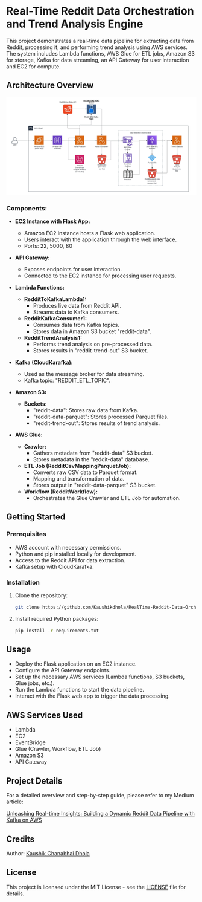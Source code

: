 # Real-Time Reddit Data Orchestration and Trend Analysis Engine

This project demonstrates a real-time data pipeline for extracting data from Reddit, processing it, and performing trend analysis using AWS services. The system includes Lambda functions, AWS Glue for ETL jobs, Amazon S3 for storage, Kafka for data streaming, an API Gateway for user interaction and EC2 for compute.

## Architecture Overview

![AWS Architecture Diagram](architecture/DATA_PIPELINE_AWS_ARCHITECTURE.jpeg)

### Components:

- **EC2 Instance with Flask App:**
  - Amazon EC2 instance hosts a Flask web application.
  - Users interact with the application through the web interface.
  - Ports: 22, 5000, 80
  
- **API Gateway:**
  - Exposes endpoints for user interaction.
  - Connected to the EC2 instance for processing user requests.

- **Lambda Functions:**
  - **RedditToKafkaLambda1:**
    - Produces live data from Reddit API.
    - Streams data to Kafka consumers.
  - **RedditKafkaConsumer1:**
    - Consumes data from Kafka topics.
    - Stores data in Amazon S3 bucket "reddit-data".
  - **RedditTrendAnalysis1:**
    - Performs trend analysis on pre-processed data.
    - Stores results in "reddit-trend-out" S3 bucket.

- **Kafka (CloudKarafka):**
  - Used as the message broker for data streaming.
  - Kafka topic: "REDDIT_ETL_TOPIC".

- **Amazon S3:**
  - **Buckets:**
    - "reddit-data": Stores raw data from Kafka.
    - "reddit-data-parquet": Stores processed Parquet files.
    - "reddit-trend-out": Stores results of trend analysis.

- **AWS Glue:**
  - **Crawler:**
    - Gathers metadata from "reddit-data" S3 bucket.
    - Stores metadata in the "reddit-data" database.
  - **ETL Job (RedditCsvMappingParquetJob):**
    - Converts raw CSV data to Parquet format.
    - Mapping and transformation of data.
    - Stores output in "reddit-data-parquet" S3 bucket.
  - **Workflow (RedditWorkflow):**
    - Orchestrates the Glue Crawler and ETL Job for automation.

## Getting Started

### Prerequisites

- AWS account with necessary permissions.
- Python and pip installed locally for development.
- Access to the Reddit API for data extraction.
- Kafka setup with CloudKarafka.

### Installation

1. Clone the repository:

   ```bash
   git clone https://github.com/Kaushikdhola/RealTime-Reddit-Data-Orchestration.git

2. Install required Python packages:

    ```bash
    pip install -r requirements.txt

## Usage
 - Deploy the Flask application on an EC2 instance.
 - Configure the API Gateway endpoints.
 - Set up the necessary AWS services (Lambda functions, S3 buckets, Glue jobs, etc.).
 - Run the Lambda functions to start the data pipeline.
 - Interact with the Flask web app to trigger the data processing.

## AWS Services Used
 - Lambda
 - EC2
 - EventBridge
 - Glue (Crawler, Workflow, ETL Job)
 - Amazon S3
 - API Gateway

## Project Details

For a detailed overview and step-by-step guide, please refer to my Medium article:

[Unleashing Real-time Insights: Building a Dynamic Reddit Data Pipeline with Kafka on AWS](https://medium.com/@kaushikdhola02/unleashing-real-time-insights-building-a-dynamic-reddit-data-pipeline-with-kafka-on-aws-c9d9ec73152c)

## Credits 
 Author: [Kaushik Chanabhai Dhola](https://github.com/Kaushikdhola)

## License
This project is licensed under the MIT License - see the [LICENSE](LICENSE) file for details.
